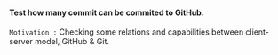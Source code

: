 
#### Test how many commit can be commited to GitHub.


`Motivation :` Checking some relations and capabilities between client-server model, GitHub & Git.
